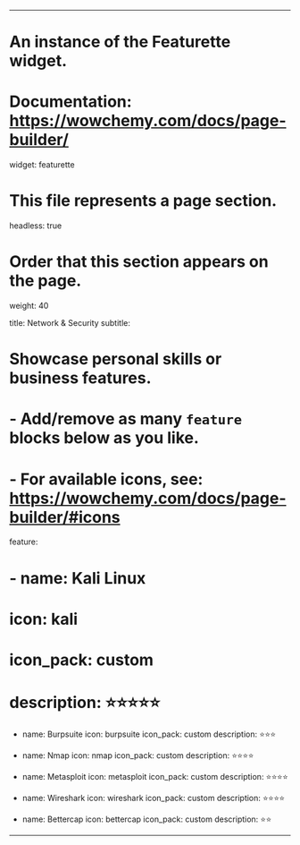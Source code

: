 ---
# An instance of the Featurette widget.
# Documentation: https://wowchemy.com/docs/page-builder/
widget: featurette

# This file represents a page section.
headless: true

# Order that this section appears on the page.
weight: 40

title: Network & Security
subtitle:

# Showcase personal skills or business features.
# - Add/remove as many `feature` blocks below as you like.
# - For available icons, see: https://wowchemy.com/docs/page-builder/#icons
feature:
# - name: Kali Linux
#   icon: kali
#   icon_pack: custom
#   description: ⭐⭐⭐⭐⭐

- name: Burpsuite
  icon: burpsuite
  icon_pack: custom
  description: ⭐⭐⭐
  
- name: Nmap
  icon: nmap
  icon_pack: custom
  description: ⭐⭐⭐⭐

- name: Metasploit
  icon: metasploit
  icon_pack: custom
  description: ⭐⭐⭐⭐

- name: Wireshark
  icon: wireshark
  icon_pack: custom
  description: ⭐⭐⭐⭐

- name: Bettercap
  icon: bettercap
  icon_pack: custom
  description: ⭐⭐
----
